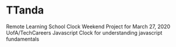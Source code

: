 # TTanda
Remote Learning School Clock
Weekend Project for March 27, 2020 UofA/TechCareers
Javascript Clock for understanding javascript fundamentals
